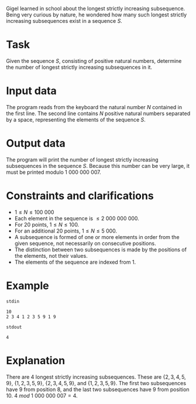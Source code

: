 Gigel learned in school about the longest strictly increasing subsequence. Being very curious by nature, he wondered how many such longest strictly increasing subsequences exist in a sequence $S$.

# Task
Given the sequence $S$, consisting of positive natural numbers, determine the number of longest strictly increasing subsequences in it.

# Input data
The program reads from the keyboard the natural number $N$ contained in the first line. The second line contains $N$ positive natural numbers separated by a space, representing the elements of the sequence $S$.

# Output data
The program will print the number of longest strictly increasing subsequences in the sequence $S$. Because this number can be very large, it must be printed modulo $1\ 000\ 000\ 007$.

# Constraints and clarifications
* $1 \leq N \leq 100\ 000$
* Each element in the sequence is $\leq 2\ 000\ 000\ 000$.
* For 20 points, $1 \leq N \leq 100$.
* For an additional 20 points, $1 \leq N \leq 5\ 000$.
* A subsequence is formed of one or more elements in order from the given sequence, not necessarily on consecutive positions.
* The distinction between two subsequences is made by the positions of the elements, not their values.
* The elements of the sequence are indexed from 1.

# Example
`stdin`
```
10
2 3 4 1 2 3 5 9 1 9
```

`stdout`
```
4
```

# Explanation
There are 4 longest strictly increasing subsequences. These are $\{2, 3, 4, 5, 9\}$, $\{1, 2, 3, 5, 9\}$, $\{2, 3, 4, 5, 9\}$, and $\{1, 2, 3, 5, 9\}$. The first two subsequences have $9$ from position $8$, and the last two subsequences have $9$ from position $10$.
$4\ mod\ 1\ 000\ 000\ 007 = 4$.